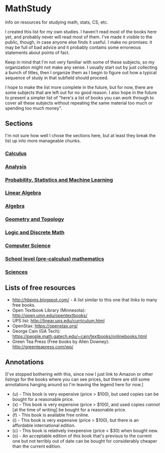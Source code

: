 # MathStudy

Info on resources for studying math, stats, CS, etc.

I created this list for my own studies. I haven't read most of the books here yet, and probably never will read most of them. I've made it visible to the public, though, in case anyone else finds it useful. I make no promises: it may be full of bad advice and it probably contains some erroneous statements about points of fact.

Keep in mind that I'm not very familiar with some of these subjects, so my organization might not make any sense. I usually start out by just collecting a bunch of titles, then I organize them as I begin to figure out how a typical sequence of study in that subfield should proceed.

I hope to make the list more complete in the future, but for now, there are some subjects that are left out for no good reason. I also hope in the future to present a simpler list of "here's a list of books you can work through to cover all these subjects without repeating the same material too much or spending too much money".

## Sections

I'm not sure how well I chose the sections here, but at least they break the list up into more manageable chunks.

### [Calculus](Calculus.md)
### [Analysis](Analysis.md)
### [Probability, Statistics and Machine Learning](ProbStats.md)
### [Linear Algebra](LinearAlgebra.md)
### [Algebra](Algebra.md)
### [Geometry and Topology](GeomTopo.md)
### [Logic and Discrete Math](LogicDiscrete.md)
### [Computer Science](CS.md)
### [School level (pre-calculus) mathematics](SchoolLevel.md)
### [Sciences](Sciences.md)

## Lists of free resources

- <http://hbpms.blogspot.com/> - A list similar to this one that links to many free books.
- Open Textbook Library (Minnesota): <http://open.umn.edu/opentextbooks/>
- UPS list: <http://linear.ups.edu/curriculum.html>
- OpenStax: <https://openstax.org/>
- George Cain (GA Tech): <https://people.math.gatech.edu/~cain/textbooks/onlinebooks.html>
- Green Tea Press (Free books by Allen Downey): <http://greenteapress.com/wp/>

## Annotations

[I've stopped bothering with this, since now I just link to Amazon or other listings for the books where you can see prices, but there are still some annotations hanging around so I'm leaving the legend here for now.]

- (u) - This book is very expensive (price > $100), but used copies can be bought for a reasonable price.
- (x) - This book is very expensive (price > $100), and used copies *cannot* [at the time of writing] be bought for a reasonable price.
- (f) - This book is available free online.
- (i) - This book is very expensive (price > $100), but there is an affordable international edition.
- (c) - This book is relatively inexpensive (price < $30) when bought new.
- (o) - An acceptable edition of this book that's previous to the current one but not terribly out of date can be bought for considerably cheaper than the current edition.
